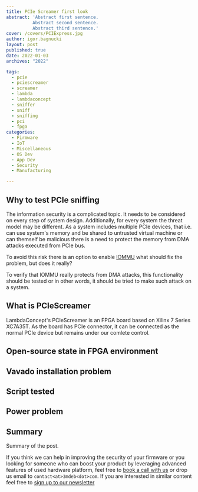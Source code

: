 ```yaml
---
title: PCIe Screamer first look
abstract: 'Abstract first sentence.
          Abstract second sentence.
          Abstract third sentence.'
cover: /covers/PCIExpress.jpg
author: igor.bagnucki
layout: post
published: true
date: 2022-01-03
archives: "2022"

tags:
  - pcie
  - pciescreamer
  - screamer
  - lambda
  - lambdaconcept
  - sniffer
  - sniff
  - sniffing
  - pci
  - fpga
categories:
  - Firmware
  - IoT
  - Miscellaneous
  - OS Dev
  - App Dev
  - Security
  - Manufacturing

---
```


## Why to test PCIe sniffing

The information security is a complicated topic. It needs to be considered on
every step of system design. Additionally, for every system the threat model may
be different.
As a system includes multiple PCIe devices, that i.e. can use system's memory
and be shared to untrusted virtual machine or can themself be malicious there is
a need to protect the memory from DMA attacks executed from PCIe bus.

To avoid this risk there is an option to enable [IOMMU](https://blog.3mdeb.com/2021/2021-01-13-iommu/)
what should fix the problem, but does it really?

To verify that IOMMU really protects from DMA attacks, this functionality should
be tested or in other words, it should be tried to make such attack on a system.

## What is PCIeScreamer

LambdaConcept's PCIeScreamer is an FPGA board based on Xilinx 7 Series XC7A35T.
As the board has PCIe connector, it can be connected as the normal PCIe device
but remains under our comlete control.

## Open-source state in FPGA environment

## Vavado installation problem

## Script tested

## Power problem

## Summary

Summary of the post.

If you think we can help in improving the security of your firmware or you
looking for someone who can boost your product by leveraging advanced features
of used hardware platform, feel free to [book a call with us](https://calendly.com/3mdeb/consulting-remote-meeting)
or drop us email to `contact<at>3mdeb<dot>com`. If you are interested in similar
content feel free to [sign up to our newsletter](https://newsletter.3mdeb.com/subscription/PW6XnCeK6)

